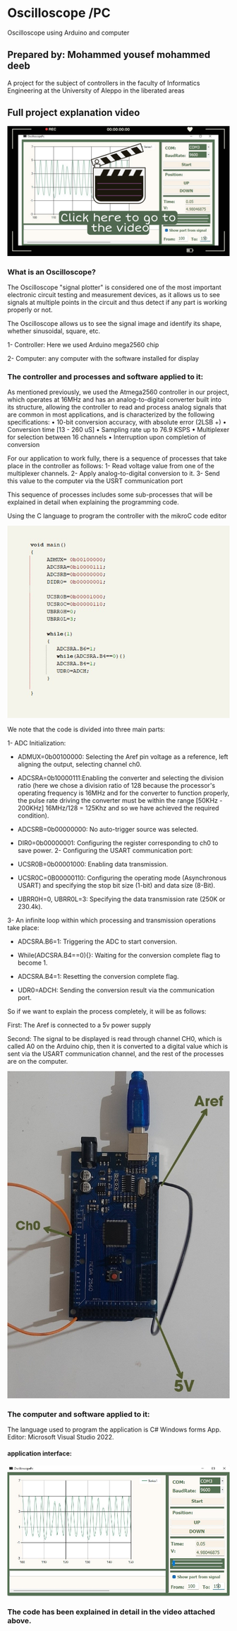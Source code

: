 # Oscilloscope /PC
Oscilloscope using Arduino and computer
## Prepared by: Mohammed yousef mohammed deeb
A project for the subject of controllers in the faculty of Informatics Engineering at the University of Aleppo in the liberated areas
## Full project explanation video
[![Project explanation video](https://github.com/mmdeeb/PcOscilloscope/blob/master/img/vv.jpg)](https://drive.google.com/file/d/1A7uExNKH6BorsYwiNYdgPYV827Eba2JP/view?usp=share_link)

### What is an Oscilloscope?
The Oscilloscope "signal plotter" is considered one of the most important electronic circuit testing and measurement devices, as it allows us to see signals at multiple points in the circuit and thus detect if any part is working properly or not.

The Oscilloscope allows us to see the signal image and identify its shape, whether sinusoidal, square, etc.

 1- Controller: Here we used Arduino mega2560 chip

2- Computer: any computer with the software installed for display


### The controller and processes and software applied to it:

As mentioned previously, we used the Atmega2560 controller in our project, which operates at 16MHz and has an analog-to-digital converter built into its structure, allowing the controller to read and process analog signals that are common in most applications, and is characterized by the following specifications:
• 10-bit conversion accuracy, with absolute error (2LSB +)
•	Conversion time [13 - 260 uS]
•	Sampling rate up to 76.9 KSPS
•	Multiplexer for selection between 16 channels
•	Interruption upon completion of conversion

For our application to work fully, there is a sequence of processes that take place in the controller as follows:
1- Read voltage value from one of the multiplexer channels.
2- Apply analog-to-digital conversion to it.
3- Send this value to the computer via the USRT communication port

This sequence of processes includes some sub-processes that will be explained in detail when explaining the programming code.

Using the C language to program the controller with the mikroC code editor

<img src="https://github.com/mmdeeb/PcOscilloscope/blob/master/img/mikroC.jpg">


We note that the code is divided into three main parts:

1- ADC Initialization:
-	ADMUX=0b00100000: Selecting the Aref pin voltage as a reference, left aligning the output, selecting channel ch0.

-	ADCSRA=0b10000111:Enabling the converter and selecting the division ratio (here we chose a division ratio of 128 because the processor's operating frequency is 16MHz and for the converter to function properly, the pulse rate driving the converter must be within the range [50KHz - 200KHz] 16MHz/128 = 125Khz and so we have achieved the required condition).

-	ADCSRB=0b00000000: No auto-trigger source was selected.

-	DIR0=0b00000001: Configuring the register corresponding to ch0 to save power.
2-	Configuring the USART communication port:

-	UCSR0B=0b00001000: Enabling data transmission.

-	UCSR0C=0B00000110: Configuring the operating mode (Asynchronous USART) and specifying the stop bit size (1-bit) and data size (8-Bit).

-	UBRR0H=0, UBRR0L=3: Specifying the data transmission rate (250K or 230.4k).

3-	An infinite loop within which processing and transmission operations take place:

- ADCSRA.B6=1: Triggering the ADC to start conversion.

- While(ADCSRA.B4==0){}: Waiting for the conversion complete flag to become 1.

- ADCSRA.B4=1: Resetting the conversion complete flag.

- UDR0=ADCH: Sending the conversion result via the communication port.

So if we want to explain the process completely, it will be as follows:

First: The Aref is connected to a 5v power supply

Second: The signal to be displayed is read through channel CH0, which is called A0 on the Arduino chip, then it is converted to a digital value which is sent via the USART communication channel, and the rest of the processes are on the computer.

<img src="https://github.com/mmdeeb/PcOscilloscope/blob/master/img/ar.jpg">

###	The computer and software applied to it:



The language used to program the application is C# Windows forms App.
Editor: Microsoft Visual Studio 2022.

#### application interface:
<img src="https://github.com/mmdeeb/PcOscilloscope/blob/master/img/gui.jpg">

### The code has been explained in detail in the video attached above.




